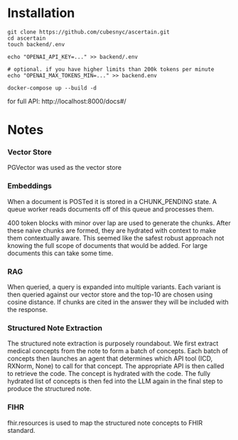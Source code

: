 # Installation

```
git clone https://github.com/cubesnyc/ascertain.git
cd ascertain
touch backend/.env

echo "OPENAI_API_KEY=..." >> backend/.env

# optional. if you have higher limits than 200k tokens per minute
echo "OPENAI_MAX_TOKENS_MIN=..." >> backend.env

docker-compose up --build -d
```

for full API: http://localhost:8000/docs#/

# Notes
### Vector Store
PGVector was used as the vector store

### Embeddings
When a document is POSTed it is stored in a CHUNK_PENDING state. A queue worker reads documents off of this queue and processes them.

400 token blocks with minor over lap are used to generate the chunks. After these naive chunks are formed, they are hydrated with context to make them contextually aware.
This seemed like the safest robust approach not knowing the full scope of documents that would be added. For large documents this can take some time. 

### RAG
When queried, a query is expanded into multiple variants. Each variant is then queried against our vector store and the top-10 are chosen using cosine distance. 
If chunks are cited in the answer they will be included with the response. 

### Structured Note Extraction
The structured note extraction is purposely roundabout. We first extract medical concepts from the note to form a batch of concepts. Each batch of concepts then launches
an agent that determines which API tool (ICD, RXNorm, None) to call for that concept. The appropriate API is then called to retrieve the code. The concept is hydrated with the code.
The fully hydrated list of concepts is then fed into the LLM again in the final step to produce the structured note. 

### FIHR
fhir.resources is used to map the structured note concepts to FHIR standard.

